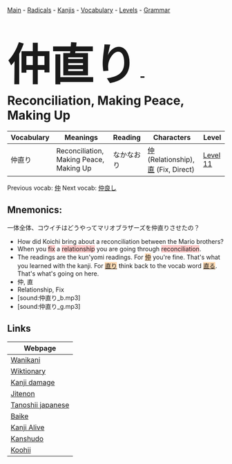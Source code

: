 <style> bigfont {font-size: 100px}</style>
[Main](../README.md) -
[Radicals](../radicals.md) -
[Kanjis](../kanjis.md) -
[Vocabulary](../vocabulary.md) -
[Levels](../levels.md) -
[Grammar](../grammar.md)
# <bigfont> 仲直り</bigfont> - Reconciliation, Making Peace, Making Up 

| Vocabulary | Meanings | Reading | Characters | Level |
| --- | --- | --- | --- | --- |
| 仲直り | Reconciliation, Making Peace, Making Up | なかなおり |  [仲](../kanjis/仲.md) (Relationship), [直](../kanjis/直.md) (Fix, Direct) | [Level 11](../levels/wk_level11.md) |

Previous vocab: [仲](仲.md) Next vocab: [仲良し](仲良し.md) 

## Mnemonics:
一体全体、コウイチはどうやってマリオブラザーズを仲直りさせたの？
* How did Koichi bring about a reconciliation between the Mario brothers?
* When you <span style="background-color:#ffcccb"> fix</span> a <span style="background-color:#ffcccb"> relationship</span> you are going through <span style="background-color:#ffcccb"> reconciliation</span>.
* The readings are the kun'yomi readings. For <span style="background-color:#fed8b1"> [仲](https://jisho.org/search/仲)</span> you're fine. That's what you learned with the kanji. For <span style="background-color:#fed8b1"> [直り](https://jisho.org/search/直り)</span> think back to the vocab word <span style="background-color:#fed8b1"> [直る](https://jisho.org/search/直る)</span>. That's what's going on here.
* 仲, 直
* Relationship, Fix
* [sound:仲直り_b.mp3]
* [sound:仲直り_g.mp3]


## Links 

| Webpage |
| --- |
| [Wanikani          ](https://www.wanikani.com/kanji/仲直り) |
| [Wiktionary        ](https://en.wiktionary.org/wiki/仲直り) |
| [Kanji damage      ](http://www.kanjidamage.com/kanji/search?utf8=✓&q=仲直り) |
| [Jitenon           ](https://jitenon.com/kanji/仲直り) |
| [Tanoshii japanese ](https://www.tanoshiijapanese.com/dictionary/kanji.cfm?k=仲直り) |
| [Baike             ](https://baike.baidu.com/item/仲直り) |
| [Kanji Alive       ](https://app.kanjialive.com/仲直り) |
| [Kanshudo          ](https://www.kanshudo.com/searchmn?q=仲直り) |
| [Koohii            ](https://kanji.koohii.com/study/kanji/仲直り) |
